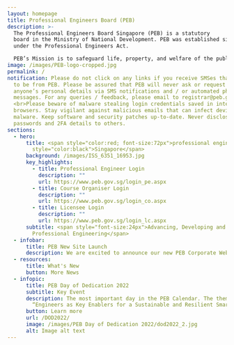 ```yaml
---
layout: homepage
title: Professional Engineers Board (PEB)
description: >-
  The Professional Engineers Board Singapore (PEB) is a statutory
  board in the Ministry of National Development. PEB was established since 1971
  under the Professional Engineers Act.

  PEB’s Mission is to safeguard life, property, and welfare of the public by setting and maintaining high standards for registering professional engineers, and by regulating and advancing the practice of professional engineering.
image: /images/PEB-logo-cropped.jpg
permalink: /
notification: Please do not click on any links if you receive SMSes that appear
  to be from PEB. Please be assured that PEB will never ask or request for
  anyone’s personal details via SMS notifications and / or automated phone
  messages. For any queries / feedback, please email to registrar@peb.gov.sg.
  <br>Please beware of malware stealing login credentials saved in internet
  browsers. Stay vigilant against malicious emails that can infect devices with
  malware. Keep software and security patches up-to-date. Never disclose your
  passwords and 2FA details to others.
sections:
  - hero:
      title: <span style="color:red; font-size:72px">professional engineers board </span> <span
        style="color:black">Singapore</span>
      background: /images/ISS_6351_16953.jpg
      key_highlights:
        - title: Professional Engineer Login
          description: ""
          url: https://www.peb.gov.sg/login_pe.aspx
        - title: Course Organiser Login
          description: ""
          url: https://www.peb.gov.sg/login_co.aspx
        - title: Licensee Login
          description: ""
          url: https://www.peb.gov.sg/login_lc.aspx
      subtitle: <span style="font-size:24px">Advancing, Developing and Regulating
        Professional Engineering</span>
  - infobar:
      title: PEB New Site Launch
      description: We are excited to announce our new PEB Corporate Website!
  - resources:
      title: What's New
      button: More News
  - infopic:
      title: PEB Day of Dedication 2022
      subtitle: Key Event
      description: The most important day in the PEB Calendar. The theme was
        “Engineers as Key Enablers for a Sustainable and Resilient Smart City”.
      button: Learn more
      url: /DOD2022/
      image: /images/PEB Day of Dedication 2022/dod2022_2.jpg
      alt: Image alt text
---
```

